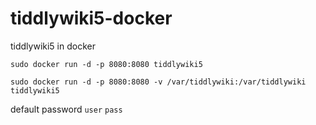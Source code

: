 # tiddlywiki5-docker
tiddlywiki5 in docker

```
sudo docker run -d -p 8080:8080 tiddlywiki5
```

```
sudo docker run -d -p 8080:8080 -v /var/tiddlywiki:/var/tiddlywiki tiddlywiki5
```

default password `user` `pass`
